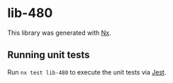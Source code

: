 # lib-480

This library was generated with [Nx](https://nx.dev).

## Running unit tests

Run `nx test lib-480` to execute the unit tests via [Jest](https://jestjs.io).
